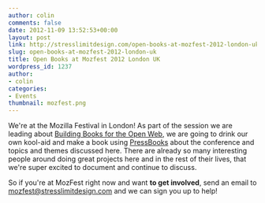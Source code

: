 ```yaml
---
author: colin
comments: false
date: 2012-11-09 13:52:53+00:00
layout: post
link: http://stresslimitdesign.com/open-books-at-mozfest-2012-london-uk
slug: open-books-at-mozfest-2012-london-uk
title: Open Books at Mozfest 2012 London UK
wordpress_id: 1237
author:
- colin
categories:
- Events
thumbnail: mozfest.png
---
```


We're at the Mozilla Festival in London! As part of the session we are leading about [Building Books for the Open Web](http://mozillafestival.org/schedule/sessions/building-books-for-the-open-web/), we are going to drink our own kool-aid and make a book using [PressBooks](http://pressbooks.com) about the conference and topics and themes discussed here. There are already so many interesting people around doing great projects here and in the rest of their lives, that we're super excited to document and continue to discuss.

So if you're at MozFest right now and want **to get involved**, send an email to [mozfest@stresslimitdesign.com](mailto:mozfest@stresslimitdesign.com) and we can sign you up to help!
